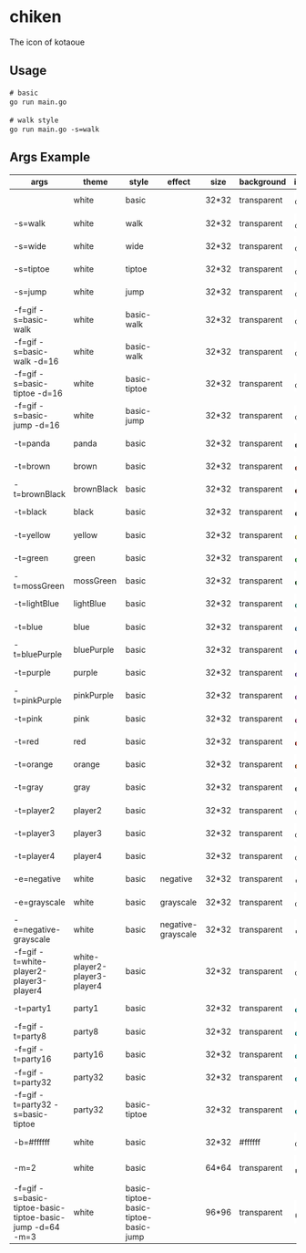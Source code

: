 # chiken
The icon of kotaoue

## Usage
```
# basic
go run main.go

# walk style
go run main.go -s=walk
```

## Args Example
|args|theme|style|effect|size|background|image|
|---|---|---|---|---|---|---|
||white|basic||32*32|transparent|![white](img/white.png)|
|-s=walk|white|walk||32*32|transparent|![white_walk](img/white_walk.png)|
|-s=wide|white|wide||32*32|transparent|![white_wide](img/white_wide.png)|
|-s=tiptoe|white|tiptoe||32*32|transparent|![white_tiptoe](img/white_tiptoe.png)|
|-s=jump|white|jump||32*32|transparent|![white_jump](img/white_jump.png)|
|-f=gif -s=basic-walk|white|basic-walk||32*32|transparent|![white_basic-walk](img/white_basic-walk.gif)|
|-f=gif -s=basic-walk -d=16|white|basic-walk||32*32|transparent|![white_basic-walk_delay16](img/white_basic-walk_delay16.gif)|
|-f=gif -s=basic-tiptoe -d=16|white|basic-tiptoe||32*32|transparent|![white_basic-tiptoe_delay16](img/white_basic-tiptoe_delay16.gif)|
|-f=gif -s=basic-jump -d=16|white|basic-jump||32*32|transparent|![white_basic-jump_delay16](img/white_basic-jump_delay16.gif)|
|-t=panda|panda|basic||32*32|transparent|![panda](img/panda.png)|
|-t=brown|brown|basic||32*32|transparent|![brown](img/brown.png)|
|-t=brownBlack|brownBlack|basic||32*32|transparent|![brownBlack](img/brownBlack.png)|
|-t=black|black|basic||32*32|transparent|![black](img/black.png)|
|-t=yellow|yellow|basic||32*32|transparent|![yellow](img/yellow.png)|
|-t=green|green|basic||32*32|transparent|![green](img/green.png)|
|-t=mossGreen|mossGreen|basic||32*32|transparent|![mossGreen](img/mossGreen.png)|
|-t=lightBlue|lightBlue|basic||32*32|transparent|![lightBlue](img/lightBlue.png)|
|-t=blue|blue|basic||32*32|transparent|![blue](img/blue.png)|
|-t=bluePurple|bluePurple|basic||32*32|transparent|![bluePurple](img/bluePurple.png)|
|-t=purple|purple|basic||32*32|transparent|![purple](img/purple.png)|
|-t=pinkPurple|pinkPurple|basic||32*32|transparent|![pinkPurple](img/pinkPurple.png)|
|-t=pink|pink|basic||32*32|transparent|![pink](img/pink.png)|
|-t=red|red|basic||32*32|transparent|![red](img/red.png)|
|-t=orange|orange|basic||32*32|transparent|![orange](img/orange.png)|
|-t=gray|gray|basic||32*32|transparent|![gray](img/gray.png)|
|-t=player2|player2|basic||32*32|transparent|![player2](img/player2.png)|
|-t=player3|player3|basic||32*32|transparent|![player3](img/player3.png)|
|-t=player4|player4|basic||32*32|transparent|![player4](img/player4.png)|
|-e=negative|white|basic|negative|32*32|transparent|![white_negative](img/white_negative.png)|
|-e=grayscale|white|basic|grayscale|32*32|transparent|![white_grayscale](img/white_grayscale.png)|
|-e=negative-grayscale|white|basic|negative-grayscale|32*32|transparent|![white_negative-grayscale](img/white_negative-grayscale.png)|
|-f=gif -t=white-player2-player3-player4|white-player2-player3-player4|basic||32*32|transparent|![white-player2-player3-player4](img/white-player2-player3-player4.gif)|
|-t=party1|party1|basic||32*32|transparent|![party1](img/party1.png)|
|-f=gif -t=party8|party8|basic||32*32|transparent|![party8](img/party8.gif)|
|-f=gif -t=party16|party16|basic||32*32|transparent|![party16](img/party16.gif)|
|-f=gif -t=party32|party32|basic||32*32|transparent|![party32](img/party32.gif)|
|-f=gif -t=party32 -s=basic-tiptoe|party32|basic-tiptoe||32*32|transparent|![party32_basic-tiptoe](img/party32_basic-tiptoe.gif)|
|-b=#ffffff|white|basic||32*32|#ffffff|![white_ffffff](img/white_ffffff.png)|
|-m=2|white|basic||64*64|transparent|![white_2](img/white_2.png)|
|-f=gif -s=basic-tiptoe-basic-tiptoe-basic-jump -d=64 -m=3|white|basic-tiptoe-basic-tiptoe-basic-jump||96*96|transparent|![white_basic-tiptoe-basic-tiptoe-basic-jump_3_delay64](img/white_basic-tiptoe-basic-tiptoe-basic-jump_3_delay64.gif)|